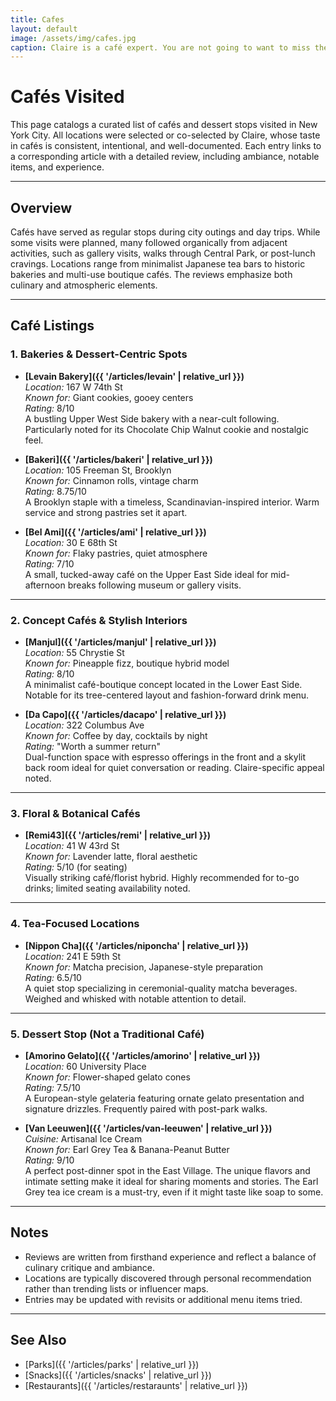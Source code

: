 ```yaml
---
title: Cafes
layout: default
image: /assets/img/cafes.jpg
caption: Claire is a café expert. You are not going to want to miss these.
---
```


# Cafés Visited

This page catalogs a curated list of cafés and dessert stops visited in New York City. All locations were selected or co-selected by Claire, whose taste in cafés is consistent, intentional, and well-documented. Each entry links to a corresponding article with a detailed review, including ambiance, notable items, and experience.

---

## Overview

Cafés have served as regular stops during city outings and day trips. While some visits were planned, many followed organically from adjacent activities, such as gallery visits, walks through Central Park, or post-lunch cravings. Locations range from minimalist Japanese tea bars to historic bakeries and multi-use boutique cafés. The reviews emphasize both culinary and atmospheric elements.

---

## Café Listings

### 1. **Bakeries & Dessert-Centric Spots**

- **[Levain Bakery]({{ '/articles/levain' | relative_url }})**  
  *Location:* 167 W 74th St  
  *Known for:* Giant cookies, gooey centers  
  *Rating:* 8/10  
  A bustling Upper West Side bakery with a near-cult following. Particularly noted for its Chocolate Chip Walnut cookie and nostalgic feel.

- **[Bakeri]({{ '/articles/bakeri' | relative_url }})**  
  *Location:* 105 Freeman St, Brooklyn  
  *Known for:* Cinnamon rolls, vintage charm  
  *Rating:* 8.75/10  
  A Brooklyn staple with a timeless, Scandinavian-inspired interior. Warm service and strong pastries set it apart.

- **[Bel Ami]({{ '/articles/ami' | relative_url }})**  
  *Location:* 30 E 68th St  
  *Known for:* Flaky pastries, quiet atmosphere  
  *Rating:* 7/10  
  A small, tucked-away café on the Upper East Side ideal for mid-afternoon breaks following museum or gallery visits.

---

### 2. **Concept Cafés & Stylish Interiors**

- **[Manjul]({{ '/articles/manjul' | relative_url }})**  
  *Location:* 55 Chrystie St  
  *Known for:* Pineapple fizz, boutique hybrid model  
  *Rating:* 8/10  
  A minimalist café-boutique concept located in the Lower East Side. Notable for its tree-centered layout and fashion-forward drink menu.

- **[Da Capo]({{ '/articles/dacapo' | relative_url }})**  
  *Location:* 322 Columbus Ave  
  *Known for:* Coffee by day, cocktails by night  
  *Rating:* "Worth a summer return"  
  Dual-function space with espresso offerings in the front and a skylit back room ideal for quiet conversation or reading. Claire-specific appeal noted.

---

### 3. **Floral & Botanical Cafés**

- **[Remi43]({{ '/articles/remi' | relative_url }})**  
  *Location:* 41 W 43rd St  
  *Known for:* Lavender latte, floral aesthetic  
  *Rating:* 5/10 (for seating)  
  Visually striking café/florist hybrid. Highly recommended for to-go drinks; limited seating availability noted.

---

### 4. **Tea-Focused Locations**

- **[Nippon Cha]({{ '/articles/niponcha' | relative_url }})**  
  *Location:* 241 E 59th St  
  *Known for:* Matcha precision, Japanese-style preparation  
  *Rating:* 6.5/10  
  A quiet stop specializing in ceremonial-quality matcha beverages. Weighed and whisked with notable attention to detail.

---

### 5. **Dessert Stop (Not a Traditional Café)**

- **[Amorino Gelato]({{ '/articles/amorino' | relative_url }})**  
  *Location:* 60 University Place  
  *Known for:* Flower-shaped gelato cones  
  *Rating:* 7.5/10  
  A European-style gelateria featuring ornate gelato presentation and signature drizzles. Frequently paired with post-park walks.

- **[Van Leeuwen]({{ '/articles/van-leeuwen' | relative_url }})**  
  *Cuisine:* Artisanal Ice Cream  
  *Known for:* Earl Grey Tea & Banana-Peanut Butter  
  *Rating:* 9/10  
  A perfect post-dinner spot in the East Village. The unique flavors and intimate setting make it ideal for sharing moments and stories. The Earl Grey tea ice cream is a must-try, even if it might taste like soap to some.
---

## Notes

- Reviews are written from firsthand experience and reflect a balance of culinary critique and ambiance.
- Locations are typically discovered through personal recommendation rather than trending lists or influencer maps.
- Entries may be updated with revisits or additional menu items tried.

---

## See Also

- [Parks]({{ '/articles/parks' | relative_url }})  
- [Snacks]({{ '/articles/snacks' | relative_url }})  
- [Restaurants]({{ '/articles/restaraunts' | relative_url }})
